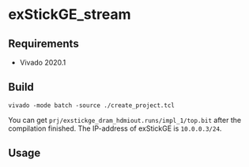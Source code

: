 # exStickGE_stream

## Requirements
- Vivado 2020.1

## Build

```
vivado -mode batch -source ./create_project.tcl
```
You can get `prj/exstickge_dram_hdmiout.runs/impl_1/top.bit` after the compilation finished.
The IP-address of exStickGE is `10.0.0.3/24`.

## Usage

